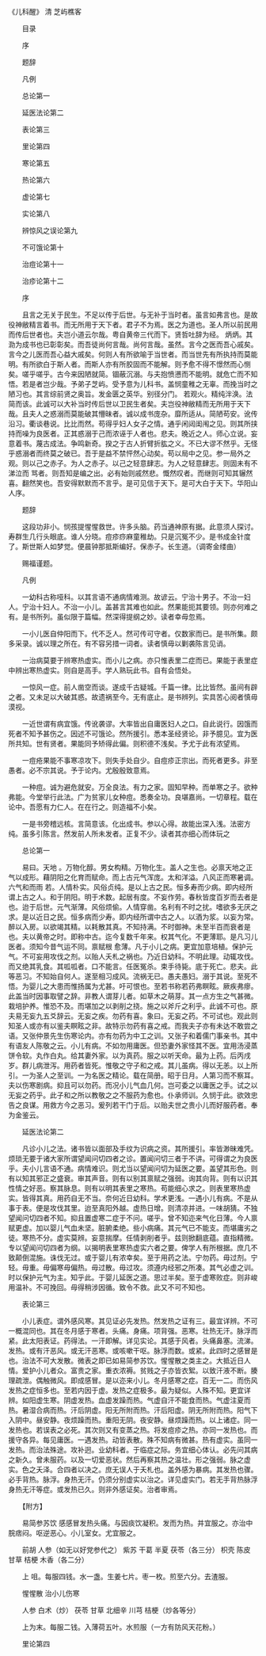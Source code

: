 <!-- { "loadSidebar": true } -->
《儿科醒》 清 芝屿樵客

　　目录

　　序

　　题辞

　　凡例

　　总论第一

　　延医法论第二

　　表论第三

　　里论第四

　　寒论第五

　　热论第六

　　虚论第七

　　实论第八

　　辨惊风之误论第九

　　不可饿论第十

　　治痘论第十一

　　治疹论第十二

　　序

　　且言之无关于民生。不足以传于后世。与无补于当时者。虽言如弗言也。是故役神敝精言着书。而无所用于天下者。君子不为焉。医之为道也。圣人所以前民用而传后世者也。夫岂小道云尔哉。粤自黄帝三代而下。贤哲吐辞为经。 炳炳。其泐为成书也已彰彰矣。而吾徒尚何言哉。尚何言哉。虽然。言今之医而吾心戚矣。言今之儿医而吾心益大戚矣。何则人有所欲喻于当世者。而当世先有所执持而莫能明。有所欲白于斯人者。而斯人亦有所胶固而不能解。则予愈不得不憬然而心恻矣。嗟乎嗟乎。古今来因陋就简。锢蔽沉溺。与夫抱愤懑而不能明。就危亡而不知悟。若是者岂少哉。予弟子芝屿。受予意为儿科书。盖悯童稚之无辜。而挽当时之陋习也。其言综前贤之奥旨。发金匮之英华。别径分门。 若观火。精纯泮涣。法简而该。此诚可以大补当时传后世以卫民生者矣。夫岂役神敝精而无所用于天下哉。且夫人之惑溺而莫能破其懵昧者。诚以成书庞杂。靡所适从。简陋苟安。讹传沿习。衢谈巷说。比比而然。苟得乎妇人女子之情。通乎闲闼闺闱之见。则其所挟持而噪为良医者。正其惑溺于己而浓诬于人者也。悲夫。晚近之人。师心立说。妄意着书。蔑古成法。争鸣新奇。揆之于古人折臂折肱之义。不已大谬不然乎。无怪乎惑溺者而终莫之破已。吾于是益不禁怦然心动矣。苟以局中之见。参一局外之观。则以己之赤子。为人之赤子。以己之轻意肆志。为人之轻意肆志。则固未有不涕泣而 骂者。则吾知是编之出。必有始则戚然悲。慨然叹者。而继则可知其辗然喜。翻然笑也。吾安得默默而不言乎。是可见信于天下。是可大白于天下。华阳山人序。

　　题辞

　　这段功非小。悯孩提惺惺救世。许多头脑。药当通神原有据。此意须人探讨。寿群生几行头眼底。谁人分晓。痘疹痧麻童稚劫。只是沉冤不少。是书成金针度了。斯世斯人如梦觉。便晨钟那抵斯编好。保赤子。长生道。（调寄金缕曲）

　　赐福谨题。

　　凡例

　　一幼科古称哑科。以其言语不通病情难测。故谚云。宁治十男子。不治一妇人。宁治十妇人。不治一小儿。盖甚言其难也如此。然果能扼其要领。则亦何难之有。是书所列。虽似限于篇幅。然深得提纲之妙。读者幸毋忽焉。

　　一小儿医自仲阳而下。代不乏人。然可传可守者。仅数家而已。是书所集。颇多采录。诚以理之所在。有不容另措一词者。读者慎毋以剿袭陈言见诮。

　　一治病莫要于辨寒热虚实。而小儿之病。亦只惟表里二症而已。果能于表里症中辨出寒热虚实。则自是高手。学人熟玩此书。自有会悟处。

　　一惊风一症。前人凿空而谈。遂成千古疑城。千篇一律。比比皆然。虽间有辟之者。又未足以大破其惑。故遗祸至今。无有底止。是书辨列。实具苦心阅者慎毋漠视。

　　一近世谓有病宜饿。传讹袭谬。大率皆出自庸医妇人之口。自此说行。因饿而死者不知予甚伤之。因述不可饿论。然所援引。悉本圣经贤论。非予臆见。宜为医所共知。世有贤者。果能同予矫得此偏。则积德不浅矣。予尤于此有浓望焉。

　　一痘疮果能不事寒凉攻下。则失手处自少。自痘疹正宗出。而死者更多。非至愚者。必不宗其说。予于论内。尤殷殷致意焉。

　　一种痘。诚为避危就安。万全良法。有力之家。固知早种。而单寒之子。欲种弗能。今堂举行此法。广为贫家儿女种痘。悉奏全功。良堪嘉尚。一切章程。载在论中。吾愿有力仁人。在在行之。则造福不小矣。

　　一是书旁稽远核。言简意该。化出成书。参以心得。故能出深入浅。法密方纯。虽多引陈言。然发前人所未发者。正复不少。读者其亦细心而体玩之

　　总论第一

　　易曰。天地 。万物化醇。男女构精。万物化生。盖人之生也。必禀天地之正气以成形。藉阴阳之化育而赋命。而上古元气浑庞。太和洋溢。八风正而寒暑调。六气和而雨 若。人情朴实。风俗贞纯。是以上古之民。恒多寿而少病。即内经所谓上古之人。和于阴阳。明于术数。起居有度。不妄作劳。春秋皆度百岁而去者是也。迨于后世。元气渐薄。风俗烦偷。人情穿凿。名利有不时之扰。嗜欲多无厌之求。是以近日之民。恒多病而少寿。即内经所谓中古之人。以酒为浆。以妄为常。醉以入房。以欲竭其精。以耗散其真。不知持满。不时御神。未至半百而衰者是也。夫以黄帝之时。即称中古。迄今复数千年来。权其气化。不更薄耶。是凡习儿医者。须知今昔气运不同。禀赋根 愈薄。凡于小儿之病。更宜加意培植。保护元气。不可妄用攻伐之剂。以贻人夭札之祸也。乃近日幼科。不明此理。动辄攻伐。而又绝其乳食。其呱呱者。口不能言。任医冤杀。束手待毙。底于死亡。悲夫。此等恶习。不知始自何人。遂至相习成风。流祸无已。愚夫愚妇。溺于其说。至死不悟。为婴儿之大患而惟扬属为尤甚。吁可恨也。至若书称若药弗瞑眩。厥疾弗瘳。此盖当时因事取譬之辞。非教人谓芽儿者。如草木之萌芽。其一点方生之气甚微。栽培护养。惟恐不及。而堪加之以剥削之挠。施之以斧斤之利乎。此诚不可也。原夫易无妄九五爻辞云。无妄之疾。勿药有喜。象曰。无妄之药。不可试也。观此则知圣人或亦有以鉴夫瞑眩之非。故特示勿药有喜之戒。而我夫子亦有未达不敢尝之语。又张仲景先生伤寒论内。亦有勿药为中工之训。又张子和着儒门事亲书。其中有语友人陈敬之云。小儿有病。不如勿用庸医。但恐妻外家怪其不医。宜用汤浸蒸饼令软。丸作白丸。给其妻外家。以为真药。服之以听天命。最为上药。后丙戌岁。群儿病泄泻。用药者皆死。惟敬之守子和之戒。其儿虽病。得以无恙。以上所引。一为圣人之至训。一为名医之精论。载在简册。昭于日月。人第习而不察耳。夫以伤寒剧病。抑且可以勿药。而况小儿气血几何。岂可委之以庸医之手。试之以无妄之药乎。此子和之所以教敬之之不服药为愈也。仆承师训。久悯于此。欲效忠告之良谋。用救方今之恶习。爰列若干门于后。以贻夫世之贵小儿而好服药者。奉为金鉴云。

　　延医法论第二

　　凡诊小儿之法。诸书皆以面部及手纹为识病之资。其所援引。率皆渺昧难凭。烦琐无要于诸大家所谓望闻问切四者之诊。置闻问切三者于不讲。可得谓之为良医乎。夫小儿言语不通。病情难识。则尤当以望闻问切为延医之要。盖望其形色。则有以知其邪正之盛衰。审其声音。则有以别其禀赋之强弱。询其向背。则有以识其性情之好恶。察其脉息。则有以明其表里之寒热。苟能细心求之。则表里寒热虚实。皆得其真。用药自无不当。奈何近日幼科。学术更浅。一遇小儿有病。不是从事于表。便是攻伐其里。迨至真阳外越。虚热日增。则清凉并进。一味胡猜。不独望闻问切四者不知。抑且置虚寒二症于不问。嗟乎。曾不知迩来气化日薄。今人禀赋更虚。加以婴儿气血未坚。脏腑柔绝。些小病痛。其元气已不能支。而堪庸劣之徒。寒热不分。虚实莫辨。妄意揣摩。任情剥削者乎。兹则掀翻底蕴。直指精微。专以望闻问切四者为纲。以揭明表里寒热虚实六者之要。俾学人有所根据。庶几不致颠倒混施。诛伐无过。或于婴儿有浓幸矣。至于用药之法。宁勿药。毋过剂。宁轻。毋重。毋偏寒毋偏热。毋过散。毋过攻。须遵内经邪之所凑。其气必虚之训。时以保护元气为主。知乎此。于婴儿延医之道。思过半矣。至于虚寒败症。则非峻用温补。不可挽回。毋得稍涉因循。致令不救。此又不可不知也。

　　表论第三

　　小儿表症。谓外感风寒。其见证必先发热。然发热之证有三。最宜详辨。不可一概混同也。其在冬月感于寒者。头痛。身痛。项背强。恶寒。壮热无汗。脉浮而紧。此太阳表证。药得法。一汗即解。详见实论。其感于风者。头痛鼻塞。流涕。发热。或有汗恶风。或无汗恶寒。或咳嗽干呕。脉浮而数。或紧。此四时之感冒是也。治法不可大发散。微表之即已如易简参苏饮。惺惺散之类主之。大抵近日人情。爱护小儿者众。富贵之家。重衣浓褥。贫贱之子亦皆衣絮。以致汗液不断。腠理疏泄。偶触微风。即成感冒。是以迩来小儿。冬月感寒之症。百无一二。而伤风发热之症恒多也。至若内因于虚。发热之症极多。最为疑似。人殊不知。更宜详辨。如阳虚生寒。阴虚发热。血虚发躁而热。气虚自汗不能食而热。气虚注夏而热。暑湿合病而热。汗后阴虚。阳无所附而热。汗后阳虚。阴无所附而热。阳气下入阴中。昼安静。夜烦躁而热。重阳无阴。夜安静。昼烦躁而热。以上诸症。同一发热也。若误表之必死。其次则又有变蒸之热。将发痘疹之热。亦同一发热也。而援守各异。每见庸医。一遇发热。动皆表散。殊不知病有微甚。热有虚实。虽同一发热。而治法殊途。攻补迥。业幼科者。于临症之际。务宜细心体认。必先问其病之新久。曾未服药。以及一切爱恶状。然后再察其热之温壮。形之强弱。脉之虚实。色之夭泽。合四者以决之。庶无误人于夭札也。盖外感为暴病。其发热也骤。必手背热。脉浮。身热无汗。仍须分别虚实以治之。详见虚实门。若无手背热脉浮身热无汗等症。或发热已久。则非外感证矣。治者审焉。

　　【附方】

　　易简参苏饮 感感冒发热头痛。与因痰饮凝积。发而为热。并宜服之。亦治中脘痞闷。呕逆恶心。小儿室女。尤宜服之。

　　前胡 人参（如无以好党参代之） 紫苏 干葛 半夏 茯苓（各三分） 枳壳 陈皮 甘草 桔梗 木香（各二分）

　　上 咀。每服四钱。水一盏。生姜七片。枣一枚。煎至六分。去渣服。

　　惺惺散 治小儿伤寒

　　人参 白术（炒） 茯苓 甘草 北细辛 川芎 桔梗（炒各等分）

　　上为末。每服二钱。入薄荷五叶。水煎服（一方有防风天花粉。）

　　里论第四

